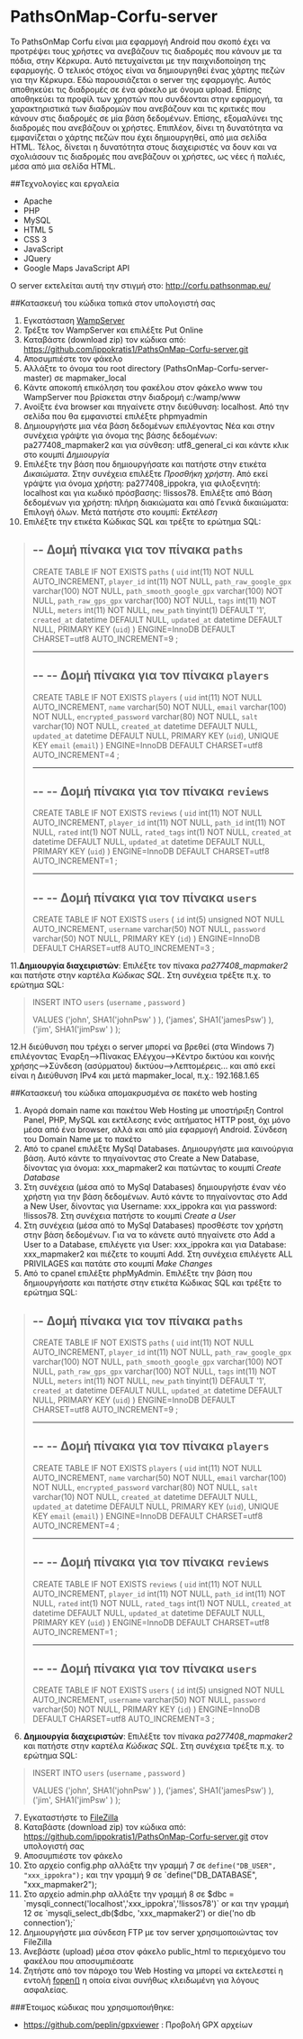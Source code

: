 ﻿# PathsOnMap-Corfu-server

Το PathsOnMap Corfu είναι μια εφαρμογή Android που σκοπό έχει να προτρέψει τους χρήστες να ανεβάζουν τις διαδρομές που κάνουν με τα πόδια, στην Κέρκυρα. Αυτό πετυχαίνεται με την παιχνιδοποίηση της εφαρμογής. Ο τελικός στόχος είναι να δημιουργηθεί ένας χάρτης πεζών για την Κέρκυρα. 
Εδώ παρουσιάζεται ο server της εφαρμογής. Αυτός αποθηκεύει τις διαδρομές σε ένα φάκελο με όνομα upload. Επίσης αποθηκεύει τα προφίλ των χρηστών που συνδέονται στην εφαρμογή, τα χαρακτηριστικά των διαδρομών που ανεβάζουν και τις κριτικές που κάνουν στις διαδρομές σε μία βάση δεδομένων.
Επίσης, εξομαλύνει της διαδρομές που ανεβάζουν οι χρήστες. Επιπλέον, δίνει τη δυνατότητα να εμφανίζεται ο χάρτης πεζών που έχει δημιουργηθεί, από μια σελίδα HTML. Τέλος, δίνεται η δυνατότητα στους διαχειριστές να δουν και να σχολιάσουν τις διαδρομές που ανεβάζουν οι χρήστες, ως νέες ή παλιές, μέσα από μια σελίδα HTML.

##Τεχνολογίες και εργαλεία

 - Apache
 - PHP
 - MySQL
 - HTML 5
 - CSS 3
 - JavaScript
 - JQuery 
 - Google Maps JavaScript API 

Ο server εκτελείται αυτή την στιγμή στο: http://corfu.pathsonmap.eu/

##Κατασκευή του κώδικα τοπικά στον υπολογιστή σας

 1. Εγκατάσταση [WampServer](http://www.wampserver.com/en/)
 2. Τρέξτε τον WampServer και επιλέξτε Put Online
 3. Καταβάστε (download zip) τον κώδικα από: https://github.com/ippokratis1/PathsOnMap-Corfu-server.git
 4. Αποσυμπιέστε τον φάκελο
 5. Αλλάξτε το όνομα του root directory (PathsOnMap-Corfu-server-master) σε mapmaker_local
 6. Kάντε αποκοπή επικόληση του φακέλου στον φάκελο www του WampServer που βρίσκεται στην διαδρομή c:/wamp/www
 7. Ανοίξτε ένα browser και πηγαίνετε στην διεύθυνση: localhost. Από την σελίδα που θα εμφανιστεί επιλέξτε phpmyadmin
 8. Δημιουργήστε μια νέα βάση δεδομένων επιλέγοντας Νέα και στην συνέχεια γράψτε για όνομα της βάσης δεδομένων: pa277408_mapmaker2 και για σύνθεση: utf8_general_ci και κάντε κλικ στο κουμπί *Δημιουργία*
 9. Επιλέξτε την βάση που δημιουργήσατε και πατήστε στην ετικέτα *Δικαιώματα*. Στην συνέχεια επιλέξτε *Προσθήκη χρήστη*. Από εκεί γράψτε για όνομα χρήστη: pa277408_ippokra, για φιλοξενητή: localhost και για κωδικό πρόσβασης: !lissos78. Επιλέξτε από Βάση δεδομένων για χρήστη: πλήρη διακιώματα και από Γενικά δικαιώματα: Επιλογή όλων. Μετά πατήστε στο κουμπί: *Εκτέλεση*
 10. Επιλέξτε την ετικέτα Κώδικας SQL και τρέξτε το ερώτημα SQL: 

>-- Δομή πίνακα για τον πίνακα `paths`
>--
>
>CREATE TABLE IF NOT EXISTS `paths` (
>  `uid` int(11) NOT NULL AUTO_INCREMENT,
>  `player_id` int(11) NOT NULL,
>  `path_raw_google_gpx` varchar(100) NOT NULL,
>  `path_smooth_google_gpx` varchar(100) NOT NULL,
>  `path_raw_gps_gpx` varchar(100) NOT NULL,
>  `tags` int(11) NOT NULL,
>  `meters` int(11) NOT NULL,
>   `new_path` tinyint(1) DEFAULT '1',
>  `created_at` datetime DEFAULT NULL,
>  `updated_at` datetime DEFAULT NULL,
>  PRIMARY KEY (`uid`)
>) ENGINE=InnoDB  DEFAULT CHARSET=utf8 AUTO_INCREMENT=9 ;
>
>-- --------------------------------------------------------
>
>--
>-- Δομή πίνακα για τον πίνακα `players`
>--
>
>CREATE TABLE IF NOT EXISTS `players` (
>  `uid` int(11) NOT NULL AUTO_INCREMENT,
>  `name` varchar(50) NOT NULL,
>  `email` varchar(100) NOT NULL,
>  `encrypted_password` varchar(80) NOT NULL,
>  `salt` varchar(10) NOT NULL,
>  `created_at` datetime DEFAULT NULL,
>  `updated_at` datetime DEFAULT NULL,
>  PRIMARY KEY (`uid`),
>  UNIQUE KEY `email` (`email`)
>) ENGINE=InnoDB  DEFAULT CHARSET=utf8 AUTO_INCREMENT=4 ;
>
>-- --------------------------------------------------------
>
>--
>-- Δομή πίνακα για τον πίνακα `reviews`
>--
>
>CREATE TABLE IF NOT EXISTS `reviews` (
>  `uid` int(11) NOT NULL AUTO_INCREMENT,
>  `player_id` int(11) NOT NULL,
>  `path_id` int(11) NOT NULL,
>  `rated` int(1) NOT NULL,
>  `rated_tags` int(1) NOT NULL,
>  `created_at` datetime DEFAULT NULL,
>  `updated_at` datetime DEFAULT NULL,
>  PRIMARY KEY (`uid`)
>) ENGINE=InnoDB DEFAULT CHARSET=utf8 AUTO_INCREMENT=1 ;
>
>-- --------------------------------------------------------
>
>--
>-- Δομή πίνακα για τον πίνακα `users`
>--
>
>CREATE TABLE IF NOT EXISTS `users` (
> `id` int(5) unsigned NOT NULL AUTO_INCREMENT,
> `username` varchar(50) NOT NULL,
>  `password` varchar(50) NOT NULL,
>  PRIMARY KEY (`id`)
>) ENGINE=InnoDB  DEFAULT CHARSET=utf8 AUTO_INCREMENT=3 ;

11.**Δημιουργία διαχειριστών**: Επιλέξτε τον πίνακα *pa277408_mapmaker2* και πατήστε στην καρτέλα *Κώδικας SQL*. Στη συνέχεια τρέξτε π.χ. το ερώτημα SQL:
 

> INSERT  INTO `users` 
>       (`username` , `password` )
>
>VALUES ('john',  SHA1('johnPsw' ) ), 
>       ('james', SHA1('jamesPsw') ),
>       ('jim',   SHA1('jimPsw'  ) );

12.Η διεύθυνση που τρέχει ο server μπορεί να βρεθεί (στα Windows 7) επιλέγοντας Έναρξη-->Πίνακας Ελέγχου-->Κέντρο δικτύου και κοινής χρήσης-->Σύνδεση (ασύρματου) δικτύου-->Λεπτομέρεις... και από εκεί είναι η Διεύθυνση IPv4 και μετά mapmaker_local, π.χ.: 192.168.1.65
 
##Κατασκευή του κώδικα απομακρυσμένα σε πακέτο web hosting

 1. Αγορά domain name και πακέτου Web Hosting με υποστήριξη Control Panel, PHP, MySQL και εκτέλεσης ενός αιτήματος HTTP post, όχι μόνο μέσα από ένα browser, αλλά και από μία εφαρμογή Android. Σύνδεση του Domain Name με το πακέτο
 2. Από το cpanel επιλέξτε MySql Databases. Δημιουργήστε μια καινούργια βάση.  Αυτό κάντε το πηγαίνοντας στο Create a New Database, δίνοντας για όνομα: xxx_mapmaker2 και πατώντας το κουμπί *Create Database*
 3. Στη συνέχεια (μέσα από το MySql Databases) δημιουργήστε έναν νέο χρήστη για την βάση δεδομένων. Αυτό κάντε το πηγαίνοντας στο Add a New User, δίνοντας για Username: xxx_ippokra και για password: !lissos78. Στη συνέχεια πατήστε το κουμπί *Create a User*
 4. Στη συνέχεια (μέσα από το MySql Databases) προσθέστε τον χρήστη στην βάση δεδομένων. Για να το κάνετε αυτό πηγαίνετε στο Add a User to a Database, επιλέγετε για User: xxx_ippokra και για Database: xxx_mapmaker2 και πιέζετε το κουμπί Add. Στη συνέχεια επιλέγετε ALL PRIVILAGES και πατάτε στο κουμπί *Make Changes*
 5. Από το cpanel επιλέξτε phpMyAdmin. Επιλέξτε την βάση που δημιουργήσατε και πατήστε στην ετικέτα Κώδικας SQL και τρέξτε το ερώτημα SQL: 
>-- Δομή πίνακα για τον πίνακα `paths`
>--
>
>CREATE TABLE IF NOT EXISTS `paths` (
>  `uid` int(11) NOT NULL AUTO_INCREMENT,
>  `player_id` int(11) NOT NULL,
>  `path_raw_google_gpx` varchar(100) NOT NULL,
>  `path_smooth_google_gpx` varchar(100) NOT NULL,
>  `path_raw_gps_gpx` varchar(100) NOT NULL,
>  `tags` int(11) NOT NULL,
>  `meters` int(11) NOT NULL,
>   `new_path` tinyint(1) DEFAULT '1',
>  `created_at` datetime DEFAULT NULL,
>  `updated_at` datetime DEFAULT NULL,
>  PRIMARY KEY (`uid`)
>) ENGINE=InnoDB  DEFAULT CHARSET=utf8 AUTO_INCREMENT=9 ;
>
>-- --------------------------------------------------------
>
>--
>-- Δομή πίνακα για τον πίνακα `players`
>--
>
>CREATE TABLE IF NOT EXISTS `players` (
>  `uid` int(11) NOT NULL AUTO_INCREMENT,
>  `name` varchar(50) NOT NULL,
>  `email` varchar(100) NOT NULL,
>  `encrypted_password` varchar(80) NOT NULL,
>  `salt` varchar(10) NOT NULL,
>  `created_at` datetime DEFAULT NULL,
>  `updated_at` datetime DEFAULT NULL,
>  PRIMARY KEY (`uid`),
>  UNIQUE KEY `email` (`email`)
>) ENGINE=InnoDB  DEFAULT CHARSET=utf8 AUTO_INCREMENT=4 ;
>
>-- --------------------------------------------------------
>
>--
>-- Δομή πίνακα για τον πίνακα `reviews`
>--
>
>CREATE TABLE IF NOT EXISTS `reviews` (
>  `uid` int(11) NOT NULL AUTO_INCREMENT,
>  `player_id` int(11) NOT NULL,
>  `path_id` int(11) NOT NULL,
>  `rated` int(1) NOT NULL,
>  `rated_tags` int(1) NOT NULL,
>  `created_at` datetime DEFAULT NULL,
>  `updated_at` datetime DEFAULT NULL,
>  PRIMARY KEY (`uid`)
>) ENGINE=InnoDB DEFAULT CHARSET=utf8 AUTO_INCREMENT=1 ;
>
>-- --------------------------------------------------------
>
>--
>-- Δομή πίνακα για τον πίνακα `users`
>--
>
>CREATE TABLE IF NOT EXISTS `users` (
> `id` int(5) unsigned NOT NULL AUTO_INCREMENT,
> `username` varchar(50) NOT NULL,
>  `password` varchar(50) NOT NULL,
>  PRIMARY KEY (`id`)
>) ENGINE=InnoDB  DEFAULT CHARSET=utf8 AUTO_INCREMENT=3 ;

 6. **Δημιουργία διαχειριστών**: Επιλέξτε τον πίνακα *pa277408_mapmaker2* και πατήστε στην καρτέλα *Κώδικας SQL*. Στη συνέχεια τρέξτε π.χ. το ερώτημα SQL:
> INSERT  INTO `users` 
>       (`username` , `password` )
>
>VALUES ('john',  SHA1('johnPsw' ) ), 
>       ('james', SHA1('jamesPsw') ),
>       ('jim',   SHA1('jimPsw'  ) );

 7. Εγκαταστήστε το [FileZilla](https://filezilla-project.org/)
 8. Καταβάστε (download zip) τον κώδικα από: https://github.com/ippokratis1/PathsOnMap-Corfu-server.git στον υπολογιστή σας
 9. Αποσυμπιέστε τον φάκελο
 10. Στο αρχείο config.php αλλάξτε την γραμμή 7 σε `define("DB_USER", "xxx_ippokra");` και την γραμμή 9 σε `define("DB_DATABASE", "xxx_mapmaker2");
 11. Στο αρχείο admin.php αλλάξτε την γραμμή 8 σε $dbc = `mysqli_connect('localhost','xxx_ippokra','!lissos78')` or  και την γραμμή 12 σε `mysqli_select_db($dbc, 'xxx_mapmaker2') or die('no db connection');`
 12. Δημιουργήστε μια σύνδεση FTP με τον server χρησιμοποιώντας τον FileZilla
 13. Ανεβάστε (upload) μέσα στον φάκελο public_html το περιεχόμενο του φακέλου που αποσυμπιέσατε
 14. Ζητήστε από τον πάροχο του Web Hosting να μπορεί να εκτελεστεί η εντολή [fopen()](https://smyl.es/enable-fopen-only-for-a-specific-cpanel-or-linux-user-with-suphp/) η οποία είναι συνήθως κλειδωμένη για λόγους ασφαλείας.

 
###Έτοιμος κώδικας που χρησιμοποιήθηκε: 

 - https://github.com/peplin/gpxviewer : Προβολή GPX αρχείων


